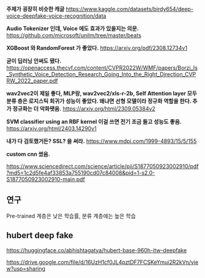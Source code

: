 __주제가 굉장히 비슷한 캐글__
https://www.kaggle.com/datasets/birdy654/deep-voice-deepfake-voice-recognition/data

__Audio Tokenizer 인데, Voice 에도 효과가 있을지는 의문.__
https://github.com/microsoft/unilm/tree/master/beats

__XGBoost 와 RandomForest 가 좋았다.__
https://arxiv.org/pdf/2308.12734v1

__굳이 딥러닝 안써도 됐다.__
https://openaccess.thecvf.com/content/CVPR2022W/WMF/papers/Borzi_Is_Synthetic_Voice_Detection_Research_Going_Into_the_Right_Direction_CVPRW_2022_paper.pdf


__wav2vec2이 제일 좋다, MLP랑, wav2vec2/xls-r-2b, Self Attention layer 모두 분류 층은 로지스틱 회귀가 성능이 좋았다. 왜냐면 선형 모델이라 정규화 역할을 한다. 추가 정규화는 더 악화됏음.__
https://arxiv.org/html/2309.05384v2

__SVM classifier using an RBF kernel 이걸 쓰면 전기 조금 들고 성능도 좋음.__
https://arxiv.org/html/2403.14290v1

__내가 다 검토했거든? SSL? 을 써라.__
https://www.mdpi.com/1999-4893/15/5/155

__custom cnn 썼음.__



https://www.sciencedirect.com/science/article/pii/S1877050923002910/pdf?md5=1c2d5fe4af33853a755190cd07c84008&pid=1-s2.0-S1877050923002910-main.pdf


## 연구


Pre-trained 계층은 낮은 학습률, 분류 계층에는 높은 학습


## hubert deep fake

https://huggingface.co/abhishtagatya/hubert-base-960h-itw-deepfake


https://drive.google.com/file/d/16UzH1cf0JL4pztDF7FCSKeYmui2R2kVn/view?usp=sharing
